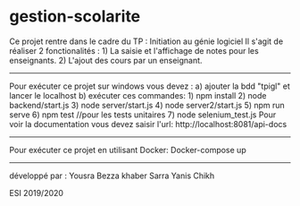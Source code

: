 # gestion-scolarite
Ce projet rentre dans le cadre du TP : Initiation au génie logiciel
Il s'agit de réaliser 2 fonctionalités : 1) La saisie et l'affichage de notes pour les enseignants. 
                                         2) L'ajout des cours par un enseignant.
										 
								
 ---------------------------------------------------
Pour exécuter ce projet sur windows vous devez :
a) ajouter la bdd "tpigl" et lancer le localhost
b) exécuter ces commandes:
            1) npm install
            2) node backend/start.js
            3) node server/start.js
            4) node server2/start.js
            5) npm run serve
            6) npm test    //pour les tests unitaires
            7) node selenium_test.js
        Pour voir la documentation vous devez saisir l'url: http://localhost:8081/api-docs
	
 -------------------------------------------------------
 Pour exécuter ce projet en utilisant Docker:
 Docker-compose up
 
 ---------------------------------------------------
 développé par : Yousra Bezza
 		khaber Sarra
		Yanis Chikh
		
ESI 2019/2020
        
        
        
        
            
